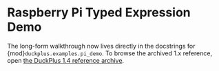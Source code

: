 # Raspberry Pi Typed Expression Demo

The long-form walkthrough now lives directly in the docstrings for {mod}`duckplus.examples.pi_demo`. To browse the archived 1.x reference, open <a href="../versions/1.4/reference/index.html">the DuckPlus 1.4 reference archive</a>.

